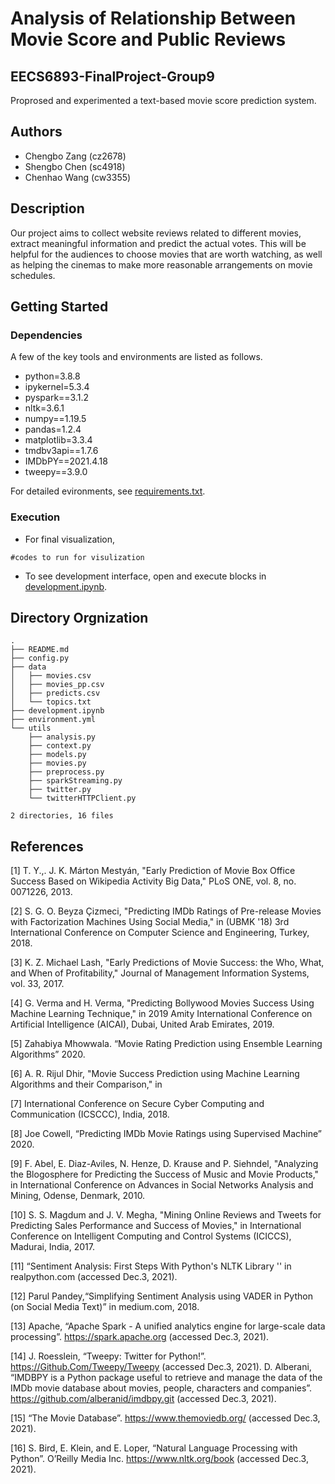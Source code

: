 
# Analysis of Relationship Between Movie Score and Public Reviews
## EECS6893-FinalProject-Group9

Proprosed and experimented a text-based movie score prediction system. 

## Authors
* Chengbo Zang (cz2678)
* Shengbo Chen (sc4918)
* Chenhao Wang (cw3355)

## Description

Our project aims to collect website reviews related to different movies, extract meaningful information and predict the actual votes. This will be helpful for the audiences to choose movies that are worth watching, as well as helping the cinemas to make more reasonable arrangements on movie schedules.

## Getting Started

### Dependencies

A few of the key tools and environments are listed as follows. 
* python=3.8.8
* ipykernel=5.3.4
* pyspark==3.1.2
* nltk=3.6.1
* numpy==1.19.5
* pandas=1.2.4
* matplotlib=3.3.4
* tmdbv3api==1.7.6
* IMDbPY==2021.4.18
* tweepy==3.9.0

For detailed evironments, see [requirements.txt](https://github.com/harrypotter1501/e6893-project/blob/d866675501389a6f5c81839729c7a25a762fa6f5/requirements.txt). 

### Execution

* For final visualization, 
```
#codes to run for visulization
```
* To see development interface, open and execute blocks in [development.ipynb](https://github.com/harrypotter1501/e6893-project/blob/d866675501389a6f5c81839729c7a25a762fa6f5/development.ipynb). 

## Directory Orgnization

```
.
├── README.md
├── config.py
├── data
│   ├── movies.csv
│   ├── movies_pp.csv
│   ├── predicts.csv
│   └── topics.txt
├── development.ipynb
├── environment.yml
└── utils
    ├── analysis.py
    ├── context.py
    ├── models.py
    ├── movies.py
    ├── preprocess.py
    ├── sparkStreaming.py
    ├── twitter.py
    └── twitterHTTPClient.py

2 directories, 16 files
```

## References

[1] T. Y.,. J. K. Márton Mestyán, "Early Prediction of Movie Box Office Success Based on Wikipedia Activity Big Data," PLoS ONE, vol. 8, no. 0071226, 2013.

[2] S. G. O. Beyza Çizmeci, "Predicting IMDb Ratings of Pre-release Movies with Factorization Machines Using Social Media," in (UBMK '18) 3rd International Conference on Computer Science and Engineering, Turkey, 2018.

[3] K. Z. Michael Lash, "Early Predictions of Movie Success: the Who, What, and When of Profitability," Journal of Management Information Systems, vol. 33, 2017.

[4] G. Verma and H. Verma, "Predicting Bollywood Movies Success Using Machine Learning Technique," in 2019 Amity International Conference on Artificial Intelligence (AICAI), Dubai, United Arab Emirates, 2019.

[5] Zahabiya Mhowwala. “Movie Rating Prediction using Ensemble Learning Algorithms” 2020.

[6] A. R. Rijul Dhir, "Movie Success Prediction using Machine Learning Algorithms and their Comparison," in 

[7] International Conference on Secure Cyber Computing and Communication (ICSCCC), India, 2018.

[8] Joe Cowell, “Predicting IMDb Movie Ratings using Supervised Machine” 2020.

[9] F. Abel, E. Diaz-Aviles, N. Henze, D. Krause and P. Siehndel, "Analyzing the Blogosphere for Predicting the Success of Music and Movie Products," in International Conference on Advances in Social Networks Analysis and Mining, Odense, Denmark, 2010.

[10] S. S. Magdum and J. V. Megha, "Mining Online Reviews and Tweets for Predicting Sales Performance and Success of Movies," in International Conference on Intelligent Computing and Control Systems (ICICCS), Madurai, India, 2017.

[11] “Sentiment Analysis: First Steps With Python's NLTK Library '' in realpython.com (accessed Dec.3,  2021).

[12] Parul Pandey,“Simplifying Sentiment Analysis using VADER in Python (on Social Media Text)” in medium.com, 2018.

[13] Apache, “Apache Spark - A unified analytics engine for large-scale data processing”. https://spark.apache.org (accessed Dec.3,  2021). 

[14] J. Roesslein, “Tweepy: Twitter for Python!”. https://Github.Com/Tweepy/Tweepy (accessed Dec.3,  2021).
D. Alberani, “IMDBPY is a Python package useful to retrieve and manage the data of the IMDb movie database about movies, people, characters and companies”. https://github.com/alberanid/imdbpy.git (accessed Dec.3,  2021).

[15] “The Movie Database”. https://www.themoviedb.org/ (accessed Dec.3,  2021). 

[16] S. Bird, E. Klein, and E. Loper, “Natural Language Processing with Python”. O’Reilly Media Inc. https://www.nltk.org/book (accessed Dec.3,  2021).

